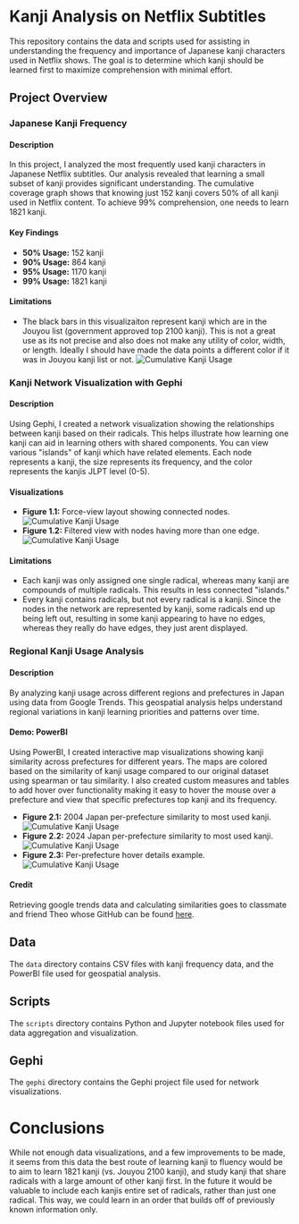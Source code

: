 # Kanji Analysis on Netflix Subtitles

This repository contains the data and scripts used for assisting in understanding the frequency and importance of Japanese kanji characters used in Netflix shows. The goal is to determine which kanji should be learned first to maximize comprehension with minimal effort.

## Project Overview

### Japanese Kanji Frequency
#### Description
In this project, I analyzed the most frequently used kanji characters in Japanese Netflix subtitles. Our analysis revealed that learning a small subset of kanji provides significant understanding. The cumulative coverage graph shows that knowing just 152 kanji covers 50% of all kanji used in Netflix content. To achieve 99% comprehension, one needs to learn 1821 kanji.

#### Key Findings
- **50% Usage:** 152 kanji
- **90% Usage:** 864 kanji
- **95% Usage:** 1170 kanji
- **99% Usage:** 1821 kanji

#### Limitations
- The black bars in this visualizaiton represent kanji which are in the Jouyou list (government approved top 2100 kanji). This is not a great use as its not precise and also does not make any utility of color, width, or length. Ideally I should have made the data points a different color if it was in Jouyou kanji list or not.
![Cumulative Kanji Usage](images/cumulative_kanji.png)

### Kanji Network Visualization with Gephi
#### Description
Using Gephi, I created a network visualization showing the relationships between kanji based on their radicals. This helps illustrate how learning one kanji can aid in learning others with shared components. You can view various "islands" of kanji which have related elements. Each node represents a kanji, the size represents its frequency, and the color represents the kanjis JLPT level (0-5).

#### Visualizations
- **Figure 1.1:** Force-view layout showing connected nodes.  
![Cumulative Kanji Usage](images/1.1.png)
- **Figure 1.2:** Filtered view with nodes having more than one edge.  
![Cumulative Kanji Usage](images/1.2.png)

#### Limitations
- Each kanji was only assigned one single radical, whereas many kanji are compounds of multiple radicals. This results in less connected "islands."
- Every kanji contains radicals, but not every radical is a kanji. Since the nodes in the network are represented by kanji, some radicals end up being left out, resulting in some kanji appearing to have no edges, whereas they really do have edges, they just arent displayed.

### Regional Kanji Usage Analysis
#### Description
By analyzing kanji usage across different regions and prefectures in Japan using data from Google Trends. This geospatial analysis helps understand regional variations in kanji learning priorities and patterns over time.

#### Demo: PowerBI
Using PowerBI, I created interactive map visualizations showing kanji similarity across prefectures for different years. The maps are colored based on the similarity of kanji usage compared to our original dataset using spearman or tau similarity. I also created custom measures and tables to add hover over functionality making it easy to hover the mouse over a prefecture and view that specific prefectures top kanji and its frequency.

- **Figure 2.1:** 2004 Japan per-prefecture similarity to most used kanji.  
![Cumulative Kanji Usage](images/2004_Map_Similarity.png)
- **Figure 2.2:** 2024 Japan per-prefecture similarity to most used kanji.  
![Cumulative Kanji Usage](images/2024_Map_Similarity.png)
- **Figure 2.3:** Per-prefecture hover details example.  
![Cumulative Kanji Usage](images/Hover_details.png)

#### Credit
Retrieving google trends data and calculating similarities goes to classmate and friend Theo whose GitHub can be found [here](https://github.com/Voyager916).

## Data
The `data` directory contains CSV files with kanji frequency data, and the PowerBI file used for geospatial analysis.

## Scripts
The `scripts` directory contains Python and Jupyter notebook files used for data aggregation and visualization.

## Gephi
The `gephi` directory contains the Gephi project file used for network visualizations.

# Conclusions
While not enough data visualizations, and a few improvements to be made, it seems from this data the best route of learning kanji to fluency would be to aim to learn 1821 kanji (vs. Jouyou 2100 kanji), and study kanji that share radicals with a large amount of other kanji first. In the future it would be valuable to include each kanjis entire set of radicals, rather than just one radical. This way, we could learn in an order that builds off of previously known information only.